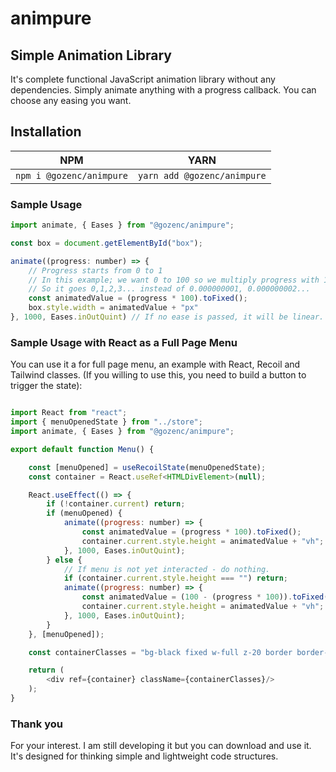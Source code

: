 # animpure

## Simple Animation Library
It's complete functional JavaScript animation library without any dependencies. Simply animate anything with a progress callback. You can choose any easing you want.

## Installation

| NPM                                        | YARN                                          |
| ------------------------------------------ | --------------------------------------------- |
| `npm i @gozenc/animpure` | `yarn add @gozenc/animpure` |

### Sample Usage
```javascript
import animate, { Eases } from "@gozenc/animpure";

const box = document.getElementById("box");

animate((progress: number) => {
	// Progress starts from 0 to 1
	// In this example; we want 0 to 100 so we multiply progress with 100
	// So it goes 0,1,2,3... instead of 0.000000001, 0.000000002...
	const animatedValue = (progress * 100).toFixed();
	box.style.width = animatedValue + "px"
}, 1000, Eases.inOutQuint) // If no ease is passed, it will be linear.
```
### Sample Usage with React as a Full Page Menu
You can use it a for full page menu, an example with React, Recoil and Tailwind classes. (If you willing to use this, you need to build a button to trigger the state):
```javascript

import React from "react";
import { menuOpenedState } from "../store";
import animate, { Eases } from "@gozenc/animpure";

export default function Menu() {

    const [menuOpened] = useRecoilState(menuOpenedState);
    const container = React.useRef<HTMLDivElement>(null);

    React.useEffect(() => {
        if (!container.current) return;
        if (menuOpened) {
            animate((progress: number) => {
                const animatedValue = (progress * 100).toFixed();
                container.current.style.height = animatedValue + "vh";
            }, 1000, Eases.inOutQuint);
        } else {
            // If menu is not yet interacted - do nothing.
            if (container.current.style.height === "") return;
            animate((progress: number) => {
                const animatedValue = (100 - (progress * 100)).toFixed();
                container.current.style.height = animatedValue + "vh";
            }, 1000, Eases.inOutQuint);
        }
    }, [menuOpened]);

    const containerClasses = "bg-black fixed w-full z-20 border border-black";

    return (
        <div ref={container} className={containerClasses}/>
    );
}

```

### Thank you
For your interest. I am still developing it but you can download and use it. It's designed for thinking simple and lightweight code structures.